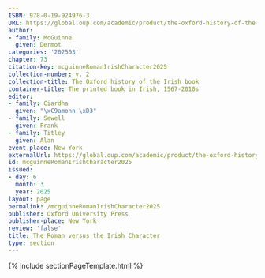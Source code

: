 ```yaml
---
ISBN: 978-0-19-924976-3
URL: https://global.oup.com/academic/product/the-oxford-history-of-the-irish-book-volume-ii-9780199249763?cc=ge&lang=3n#
author:
- family: McGuinne
  given: Dermot
categories: '202503'
chapter: 73
citation-key: mcguinneRomanIrishCharacter2025
collection-number: v. 2
collection-title: The Oxford history of the Irish book
container-title: The printed book in Irish, 1567-2010s
editor:
- family: Ciardha
  given: "\xC9amonn \xD3"
- family: Sewell
  given: Frank
- family: Titley
  given: Alan
event-place: New York
externalUrl: https://global.oup.com/academic/product/the-oxford-history-of-the-irish-book-volume-ii-9780199249763?cc=ge&lang=3n#
id: mcguinneRomanIrishCharacter2025
issued:
- day: 6
  month: 3
  year: 2025
layout: page
permalink: /mcguinneRomanIrishCharacter2025
publisher: Oxford University Press
publisher-place: New York
review: 'false'
title: The Roman versus the Irish Character
type: section
---
```

{% include sectionPageTemplate.html %}